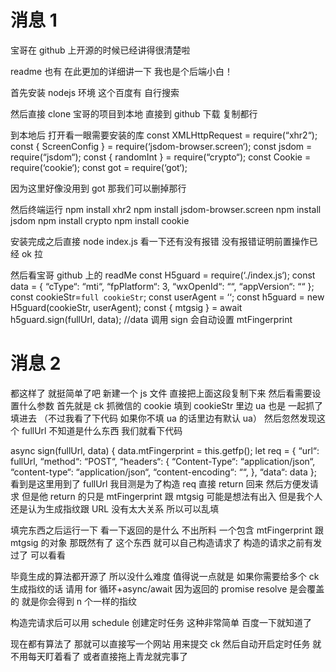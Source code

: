 # 消息 1

宝哥在 github 上开源的时候已经讲得很清楚啦

readme 也有
在此更加的详细讲一下 我也是个后端小白！

首先安装 nodejs 环境
这个百度有 自行搜索

然后直接 clone 宝哥的项目到本地
直接到 github 下载 复制都行

到本地后
打开看一眼需要安装的库
const XMLHttpRequest = require(“xhr2“);
const { ScreenConfig } = require(‘jsdom-browser.screen‘);
const jsdom = require(“jsdom“);
const { randomInt } = require(“crypto“);
const Cookie = require(‘cookie‘);
const got = require(‘got‘);

因为这里好像没用到 got
那我们可以删掉那行

然后终端运行
npm install xhr2
npm install jsdom-browser.screen
npm install jsdom
npm install crypto
npm install cookie

安装完成之后直接 node index.js 看一下还有没有报错 没有报错证明前置操作已经 ok 拉

然后看宝哥 github 上的 readMe
const H5guard = require(‘./index.js‘);
const data = {
“cType“: “mti“, “fpPlatform“: 3, “wxOpenId“: ““, “appVersion“: ““
};
const cookieStr=`full cookieStr`;
const userAgent = ‘‘;
const h5guard = new H5guard(cookieStr, userAgent);
const { mtgsig } = await h5guard.sign(fullUrl, data);
//data 调用 sign 会自动设置 mtFingerprint

# 消息 2

都这样了 就挺简单了吧
新建一个 js 文件
直接把上面这段复制下来
然后看需要设置什么参数
首先就是 ck 抓微信的 cookie 填到 cookieStr 里边
ua 也是 一起抓了填进去
（不过我看了下代码 如果你不填 ua 的话里边有默认 ua）
然后忽然发现这个 fullUrl 不知道是什么东西
我们就看下代码

async sign(fullUrl, data) {
data.mtFingerprint = this.getfp();
let req = {
“url“: fullUrl,
“method“: “POST“,
“headers“: {
“Content-Type“: “application/json“, “content-type“: “application/json“, “content-encoding“: ““,
},
“data“: data
};
看到是这里用到了 fullUrl
我目测是为了构造 req 直接 return 回来 然后方便发请求
但是他 return 的只是 mtFingerprint 跟 mtgsig
可能是想法有出入
但是我个人还是认为生成指纹跟 URL 没有太大关系
所以可以乱填

填完东西之后运行一下 看一下返回的是什么
不出所料 一个包含 mtFingerprint 跟 mtgsig 的对象
那既然有了 这个东西 就可以自己构造请求了
构造的请求之前有发过了 可以看看

毕竟生成的算法都开源了 所以没什么难度
值得说一点就是 如果你需要给多个 ck 生成指纹的话
请用 for 循环+async/await
因为返回的 promise resolve 是会覆盖的
就是你会得到 n 个一样的指纹

构造完请求后可以用 schedule 创建定时任务
这种非常简单 百度一下就知道了

现在都有算法了 那就可以直接写一个网站 用来提交 ck
然后自动开启定时任务 就不用每天盯着看了
或者直接拖上青龙就完事了
